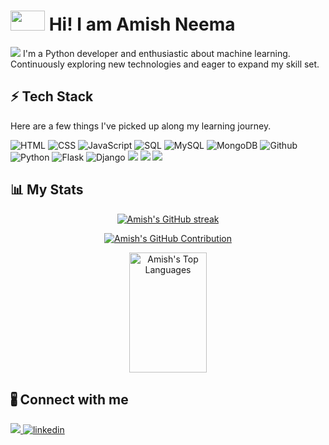 # <img src="https://user-images.githubusercontent.com/74038190/212284087-bbe7e430-757e-4901-90bf-4cd2ce3e1852.gif" height="32px" width="55px"> Hi! I am Amish Neema 
<img src="https://user-images.githubusercontent.com/74038190/212284100-561aa473-3905-4a80-b561-0d28506553ee.gif">
I'm a Python developer and enthusiastic about machine learning. Continuously exploring new technologies and eager to expand my skill set.

## ⚡ Tech Stack

Here are a few things I've picked up along my learning journey.

![HTML](https://img.shields.io/badge/HTML5-E34F26?style=for-the-badge&logo=html5&logoColor=white) ![CSS](https://img.shields.io/badge/CSS-239120?&style=for-the-badge&logo=css3&logoColor=white) 
![JavaScript](https://img.shields.io/badge/JavaScript-F7DF1E?style=for-the-badge&logo=javascript&logoColor=black) 
![SQL](https://img.shields.io/badge/-SQL-000?style=for-the-badge&logo=MySQL&logoColor=4479A1) ![MySQL](https://img.shields.io/badge/MySQL-00000F?style=for-the-badge&logo=mysql&logoColor=white) 
![MongoDB](https://img.shields.io/badge/MongoDB-4EA94B?style=for-the-badge&logo=mongodb&logoColor=white) ![Github](https://img.shields.io/badge/github%20-%23121011.svg?&style=for-the-badge&logo=github&logoColor=white) 
![Python](https://img.shields.io/badge/-Python-000?style=for-the-badge&logo=python)  ![Flask](https://img.shields.io/badge/Flask-000000?style=for-the-badge&logo=flask&logoColor=white) ![Django](https://img.shields.io/badge/Django-092E20?style=for-the-badge&logo=django&logoColor=white) ![](https://img.shields.io/badge/git%20-%23F05033.svg?&style=for-the-badge&logo=git&logoColor=white)  ![](https://img.shields.io/badge/pandas%20-%23150458.svg?&style=for-the-badge&logo=pandas&logoColor=white) ![](https://img.shields.io/badge/numpy%20-%23013243.svg?&style=for-the-badge&logo=numpy&logoColor=white)

## 📊 My Stats

<p align="center">
  <a href="https://github.com/09amish">
    <img src="https://github-readme-streak-stats.herokuapp.com/?user=09amish&theme=dark" alt="Amish's GitHub streak"/>
  </a>
</p>

<p align="center">
  <a href="https://github.com/09amish">
    <img src="https://github-profile-summary-cards.vercel.app/api/cards/profile-details?username=09amish&theme=dark" alt="Amish's GitHub Contribution"/>
  </a>
</p>

<p align="center"> 
    <!--<a href="https://github.com/09amish"><img alt="Amish's Github Stats" src="https://denvercoder1-github-readme-stats.vercel.app/api?username=09amish&show_icons=true&count_private=true&theme=dark" height="192px" width="49.5%"/></a>-->
    <a href="https://github.com/09amish"><img alt="Amish's Top Languages" src="https://denvercoder1-github-readme-stats.vercel.app/api/top-langs/?username=09amish&langs_count=8&layout=compact&theme=dark" height="192px" width="49.5%"/></a>
  <br/>
</p>

## 🖁 Connect with me

<div style="display: flex; align-items: center; justify-content: space-between;">

  <div>
    <a href="mailto:09amish@gmail.com" target="_blank">
    <img src="https://img.shields.io/badge/gmail-D14836?&style=for-the-badge&logo=gmail&logoColor=white" />
    </a>
    <a href="https://www.linkedin.com/in/amish-neema-64a133228/" target="_blank">
    <img src=https://img.shields.io/badge/linkedin-%231E77B5.svg?&style=for-the-badge&logo=linkedin&logoColor=red alt=linkedin style="margin-bottom: 10px;" />
    </a>
  </div>
</div>


